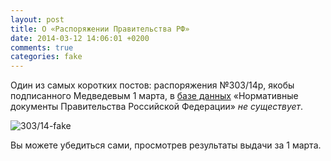 ```yaml
---
layout: post
title: О «Распоряжении Правительства РФ»
date: 2014-03-12 14:06:01 +0200
comments: true
categories: fake
---
```

Один из самых коротких постов: распоряжения №303/14р, якобы подписанного Медведевым 1 марта, в [базе данных](http://government.consultant.ru) «Нормативные документы Правительства Российской Федерации» _не существует_. 

![303/14-fake](http://i.imgur.com/BNMzvzt.png)

Вы можете убедиться сами, просмотрев результаты выдачи за 1 марта.


